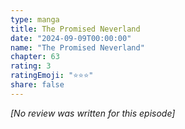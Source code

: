 ```yaml
---
type: manga
title: The Promised Neverland
date: "2024-09-09T00:00:00"
name: "The Promised Neverland"
chapter: 63
rating: 3
ratingEmoji: "⭐️⭐️⭐️"
share: false
---
```


_[No review was written for this episode]_
